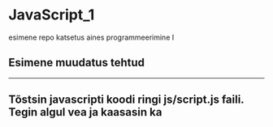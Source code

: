 # JavaScript_1
esimene repo katsetus aines programmeerimine I

## Esimene muudatus tehtud

-----------------
Tõstsin javascripti koodi ringi js/script.js faili.
Tegin algul vea ja kaasasin ka <script> tag'id, kuid hiljem eemaldasin
-----------------
